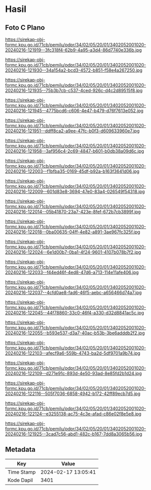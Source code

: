# Hasil

## Foto C Plano

https://sirekap-obj-formc.kpu.go.id/71cb/pemilu/pdpr/34/02/05/20/01/3402052001020-20240216-121919--3fc318f4-62b9-4a95-a3d4-86d7740e336b.jpg

https://sirekap-obj-formc.kpu.go.id/71cb/pemilu/pdpr/34/02/05/20/01/3402052001020-20240216-121930--34a154a2-bcd3-4572-b851-f58e4a267250.jpg

https://sirekap-obj-formc.kpu.go.id/71cb/pemilu/pdpr/34/02/05/20/01/3402052001020-20240216-121935--75b3b7cb-c537-4ced-926c-d4c2d89515f8.jpg

https://sirekap-obj-formc.kpu.go.id/71cb/pemilu/pdpr/34/02/05/20/01/3402052001020-20240216-121945--4775bcd6-c606-4e47-b479-d76f7613e052.jpg

https://sirekap-obj-formc.kpu.go.id/71cb/pemilu/pdpr/34/02/05/20/01/3402052001020-20240216-121951--ddff8ca2-a9ee-47fc-b0f3-d609633960e7.jpg

https://sirekap-obj-formc.kpu.go.id/71cb/pemilu/pdpr/34/02/05/20/01/3402052001020-20240216-121958--3af956c4-2c69-4847-b601-b0db38a09d6c.jpg

https://sirekap-obj-formc.kpu.go.id/71cb/pemilu/pdpr/34/02/05/20/01/3402052001020-20240216-122003--f1bfba35-0169-45df-b92a-b163f3641d06.jpg

https://sirekap-obj-formc.kpu.go.id/71cb/pemilu/pdpr/34/02/05/20/01/3402052001020-20240216-122009--601d83e8-3694-47e0-83a4-026549f54318.jpg

https://sirekap-obj-formc.kpu.go.id/71cb/pemilu/pdpr/34/02/05/20/01/3402052001020-20240216-122014--05b41870-23a7-423e-8fef-672b7cb3899f.jpg

https://sirekap-obj-formc.kpu.go.id/71cb/pemilu/pdpr/34/02/05/20/01/3402052001020-20240216-122018--0ba00635-04ff-4e82-a891-3ae967fc325f.jpg

https://sirekap-obj-formc.kpu.go.id/71cb/pemilu/pdpr/34/02/05/20/01/3402052001020-20240216-122024--6e1d00b7-0ba1-4f24-9601-4107b078b7f2.jpg

https://sirekap-obj-formc.kpu.go.id/71cb/pemilu/pdpr/34/02/05/20/01/3402052001020-20240216-122033--f44ed46f-4ed8-47d6-a713-114e11afe406.jpg

https://sirekap-obj-formc.kpu.go.id/71cb/pemilu/pdpr/34/02/05/20/01/3402052001020-20240216-122037--4cfd0ae8-fad6-46f5-aebc-a656466d74a7.jpg

https://sirekap-obj-formc.kpu.go.id/71cb/pemilu/pdpr/34/02/05/20/01/3402052001020-20240216-122045--44f78860-33c0-46f4-a330-d32d8841ac5c.jpg

https://sirekap-obj-formc.kpu.go.id/71cb/pemilu/pdpr/34/02/05/20/01/3402052001020-20240216-122055--b593e537-d3a7-40ac-b53b-3be6adddb2f2.jpg

https://sirekap-obj-formc.kpu.go.id/71cb/pemilu/pdpr/34/02/05/20/01/3402052001020-20240216-122103--afecf9a6-559b-4743-ba2d-5df9701a9b74.jpg

https://sirekap-obj-formc.kpu.go.id/71cb/pemilu/pdpr/34/02/05/20/01/3402052001020-20240216-122109--d271e91c-893d-4e50-93ad-8e85fd2b1d24.jpg

https://sirekap-obj-formc.kpu.go.id/71cb/pemilu/pdpr/34/02/05/20/01/3402052001020-20240216-122116--505f7036-6858-4942-b172-42ff89ecb7d5.jpg

https://sirekap-obj-formc.kpu.go.id/71cb/pemilu/pdpr/34/02/05/20/01/3402052001020-20240216-122124--e3255138-ac75-4c3e-afad-c86e02f8e5e8.jpg

https://sirekap-obj-formc.kpu.go.id/71cb/pemilu/pdpr/34/02/05/20/01/3402052001020-20240216-121925--3cad7c56-abd1-482c-b167-7dd8a3065b56.jpg


## Metadata

| Key        | Value               |
| ---------- | ------------------- |
| Time Stamp | 2024-02-17 13:05:41 |
| Kode Dapil | 3401                |



